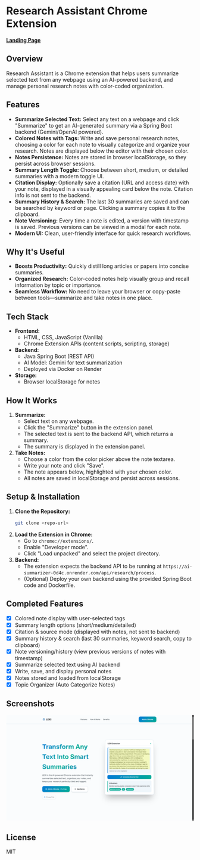 # Research Assistant Chrome Extension

[**Landing Page**](https://lexi-wasmer-app-deployments.wasmer.app/)

## Overview
Research Assistant is a Chrome extension that helps users summarize selected text from any webpage using an AI-powered backend, and manage personal research notes with color-coded organization.

## Features
- **Summarize Selected Text:** Select any text on a webpage and click "Summarize" to get an AI-generated summary via a Spring Boot backend (Gemini/OpenAI powered).
- **Colored Notes with Tags:** Write and save personal research notes, choosing a color for each note to visually categorize and organize your research. Notes are displayed below the editor with their chosen color.
- **Notes Persistence:** Notes are stored in browser localStorage, so they persist across browser sessions.
- **Summary Length Toggle:** Choose between short, medium, or detailed summaries with a modern toggle UI.
- **Citation Display:** Optionally save a citation (URL and access date) with your note, displayed in a visually appealing card below the note. Citation info is not sent to the backend.
- **Summary History & Search:** The last 30 summaries are saved and can be searched by keyword or page. Clicking a summary copies it to the clipboard.
- **Note Versioning:** Every time a note is edited, a version with timestamp is saved. Previous versions can be viewed in a modal for each note.
- **Modern UI:** Clean, user-friendly interface for quick research workflows.

## Why It's Useful
- **Boosts Productivity:** Quickly distill long articles or papers into concise summaries.
- **Organized Research:** Color-coded notes help visually group and recall information by topic or importance.
- **Seamless Workflow:** No need to leave your browser or copy-paste between tools—summarize and take notes in one place.

## Tech Stack
- **Frontend:**
  - HTML, CSS, JavaScript (Vanilla)
  - Chrome Extension APIs (content scripts, scripting, storage)
- **Backend:**
  - Java Spring Boot (REST API)
  - AI Model: Gemini for text summarization
  - Deployed via Docker on Render
- **Storage:**
  - Browser localStorage for notes

## How It Works
1. **Summarize:**
   - Select text on any webpage.
   - Click the "Summarize" button in the extension panel.
   - The selected text is sent to the backend API, which returns a summary.
   - The summary is displayed in the extension panel.
2. **Take Notes:**
   - Choose a color from the color picker above the note textarea.
   - Write your note and click "Save".
   - The note appears below, highlighted with your chosen color.
   - All notes are saved in localStorage and persist across sessions.

## Setup & Installation
1. **Clone the Repository:**
   ```bash
   git clone <repo-url>
   ```
2. **Load the Extension in Chrome:**
   - Go to `chrome://extensions/`.
   - Enable "Developer mode".
   - Click "Load unpacked" and select the project directory.
3. **Backend:**
   - The extension expects the backend API to be running at `https://ai-summarizer-0d4c.onrender.com/api/research/process`.
   - (Optional) Deploy your own backend using the provided Spring Boot code and Dockerfile.

## Completed Features
- [x] Colored note display with user-selected tags
- [x] Summary length options (short/medium/detailed)
- [x] Citation & source mode (displayed with notes, not sent to backend)
- [x] Summary history & search (last 30 summaries, keyword search, copy to clipboard)
- [x] Note versioning/history (view previous versions of notes with timestamp)
- [x] Summarize selected text using AI backend
- [x] Write, save, and display personal notes
- [x] Notes stored and loaded from localStorage
- [x] Topic Organizer (Auto Categorize Notes)

## Screenshots

![Promo Screenshot](images/promo.png)

## License
MIT
